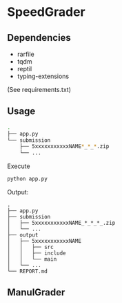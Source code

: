 # SpeedGrader

## Dependencies

- rarfile
- tqdm
- reptil
- typing-extensions

(See requirements.txt)

## Usage


```bash
.
├── app.py
└── submission
    ├── 5xxxxxxxxxxxNAME*_*_*.zip
    └── ...
```

Execute

```bash
python app.py
```

Output:

```
.
├── app.py
├── submission
│   ├── 5xxxxxxxxxxxNAME_*_*_*_.zip
│   └── ...
├── output
│   ├── 5xxxxxxxxxxxNAME
│   │   ├── src
│   │   ├── include
│   │   └── main
│   └── ...
└── REPORT.md
```

## ManulGrader